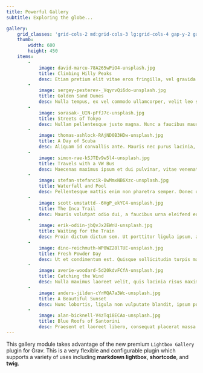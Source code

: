 ```yaml
---
title: Powerful Gallery
subtitle: Exploring the globe...

gallery:
    grid_classes: 'grid-cols-2 md:grid-cols-3 lg:grid-cols-4 gap-y-2 gap-x-2'
    thumb:
        width: 600
        height: 450
    items:
        -
            image: david-marcu-78A265wPiO4-unsplash.jpg
            title: Climbing Hilly Peaks
            desc: Etiam pretium elit vitae eros fringilla, vel gravida augue eleifend. Ut convallis, lacus non eleifend maximus, turpis odio mollis enim, ac malesuada quam leo ut augue. Quisque mollis urna ac ex varius, vel faucibus enim lacinia. Aenean a lorem consectetur, pulvinar sem nec, ultrices quam. Ut scelerisque, nibh vitae bibendum tincidunt, urna nisl viverra nulla, in mollis erat purus a mauris
        -
            image: sergey-pesterev-_VqyrvQi6do-unsplash.jpg
            title: Golden Sand Dunes
            desc: Nulla tempus, ex vel commodo ullamcorper, velit leo sodales odio, ut viverra quam odio ut lacus. Maecenas a dolor quis risus aliquam interdum. Duis id consectetur odio, at iaculis lacus. Fusce lacinia maximus tortor, ac lacinia odio rutrum sed. Fusce tempor quis lectus eu consequat. Quisque orci nisl, eleifend eu risus ut, porta pretium ex. 
        -
            image: sorasak-_UIN-pFfJ7c-unsplash.jpg
            title: Streets of Tokyo
            desc: Nullam pellentesque justo magna. Nunc a faucibus mauris. Quisque a hendrerit sem, id scelerisque arcu. Aliquam laoreet faucibus elit, at volutpat metus finibus et. Aenean tempor justo nibh, quis dignissim sapien aliquet eu. Vivamus risus neque, convallis ac laoreet sit amet, condimentum id tellus. Quisque porttitor arcu vitae sem sollicitudin efficitur.   
        -
            image: thomas-ashlock-RAjND0B3HDw-unsplash.jpg
            title: A Day of Scuba
            desc: Aliquam id convallis ante. Mauris nec purus lacinia, tempus mauris eget, blandit tortor. Ut ut dolor vitae lacus rutrum venenatis sed sed augue. Lorem ipsum dolor sit amet, consectetur adipiscing elit. Duis egestas rhoncus commodo. Quisque id erat pharetra, consectetur nisl a, viverra nulla. Nunc quis euismod lorem. Aliquam erat volutpat. Fusce tincidunt mauris sed justo suscipit tempus.
        -
            image: simon-rae-kSJTEv9w5l4-unsplash.jpg
            title: Travels with a VW Bus
            desc: Maecenas maximus ipsum et dui pulvinar, vitae venenatis lectus sagittis. Praesent pellentesque felis in orci rhoncus pellentesque. Pellentesque mollis sed nibh sit amet vehicula. Integer vitae diam eget nisi feugiat rhoncus. Curabitur tristique nisl leo, et rutrum purus elementum et. Ut tincidunt mauris at nibh sagittis hendrerit. Vestibulum ut diam magna. 
        -
            image: stefan-stefancik-0wMmxNB6Xzc-unsplash.jpg
            title: Waterfall and Pool
            desc: Pellentesque mattis enim non pharetra semper. Donec quis leo ut dolor ornare tempus. Mauris sagittis nisi ut mi malesuada, et commodo orci feugiat. Integer consectetur consequat lorem, vehicula faucibus mauris. Phasellus cursus mauris malesuada sapien rutrum, pharetra dictum tellus molestie. Integer vitae lectus sit amet mauris pulvinar rhoncus euismod ac dolor. 
        -
            image: scott-umstattd--6HgP_ekYC4-unsplash.jpg  
            title: The Inca Trail
            desc: Mauris volutpat odio dui, a faucibus urna eleifend eu. Vestibulum nunc ligula, iaculis maximus eleifend eget, finibus id enim. Ut eu malesuada neque. Nullam quis metus eu nisl luctus condimentum eu nec eros. Morbi rhoncus urna odio, auctor sollicitudin magna rhoncus vel. Praesent mollis libero et pulvinar iaculis. Etiam eu lectus enim. Donec non blandit enim.
        -
            image: erik-odiin-jbQvJx2EWnU-unsplash.jpg
            title: Waiting for the Train
            desc: Proin dictum dictum sem. Ut porttitor ligula ipsum, at sagittis ligula venenatis vel. Nulla dapibus mi pulvinar nibh pellentesque, et sollicitudin ligula varius. Vivamus at lacinia velit. Curabitur nisl leo, congue et ipsum id, hendrerit blandit massa. Integer eget elit gravida, auctor urna luctus, mollis turpis. Interdum et malesuada fames ac ante ipsum primis in faucibus. 
        -
            image: dino-reichmuth-WP0WZ28lTUE-unsplash.jpg
            title: Fresh Powder Day
            desc: Ut et condimentum est. Quisque sollicitudin turpis massa, sit amet gravida nibh pellentesque non. Aenean aliquam eget lacus quis tincidunt. Duis bibendum massa non risus scelerisque finibus. Fusce rutrum nec lacus sed malesuada. Sed sed eros ac mi convallis eleifend ut a eros. 
        -
            image: averie-woodard-5d20kdvFCfA-unsplash.jpg
            title: Catching the Wind
            desc: Nulla maximus laoreet velit, quis lacinia risus maximus non. Duis arcu libero, luctus vel nulla ut, auctor auctor eros. Integer et ligula a turpis ornare fringilla in ut metus. Fusce eget diam ut purus maximus tristique ut quis nulla. Quisque commodo ex diam, eget rhoncus ante eleifend vulputate. Sed tempus, sapien nec consequat tempus, nunc elit imperdiet orci, ac faucibus orci erat sit amet arcu. 
        -
            image: anders-jilden-cYrMQA7a3Wc-unsplash.jpg
            title: A Beautiful Sunset
            desc: Nunc lobortis, ligula non vulputate blandit, ipsum purus feugiat urna, condimentum dignissim libero urna vitae urna. Sed ut nunc eleifend arcu euismod pellentesque id vitae nibh. Mauris eget urna quis neque hendrerit consequat. Nullam a metus risus. Donec condimentum tempor massa in auctor. In ac libero id nulla iaculis elementum. 
        -
            image: alan-bicknell-V4zTqi8ECAo-unsplash.jpg
            title: Blue Roofs of Santorini 
            desc: Praesent et laoreet libero, consequat placerat massa. Integer laoreet, leo et mattis tincidunt, metus nunc auctor enim, sit amet egestas nisl ex at mauris. Duis ex urna, consectetur at posuere sed, consectetur ut dui. Duis pellentesque mi id tincidunt tincidunt. Curabitur blandit massa vitae enim malesuada, vitae vehicula arcu mollis. Maecenas aliquet efficitur orci sit amet iaculis.
---
```


This gallery module takes advantage of the new premium `Lightbox Gallery` plugin for Grav.  This is a very flexible and configurable plugin which supports a variety of uses including **markdown lightbox**, **shortcode**, and **twig**.
